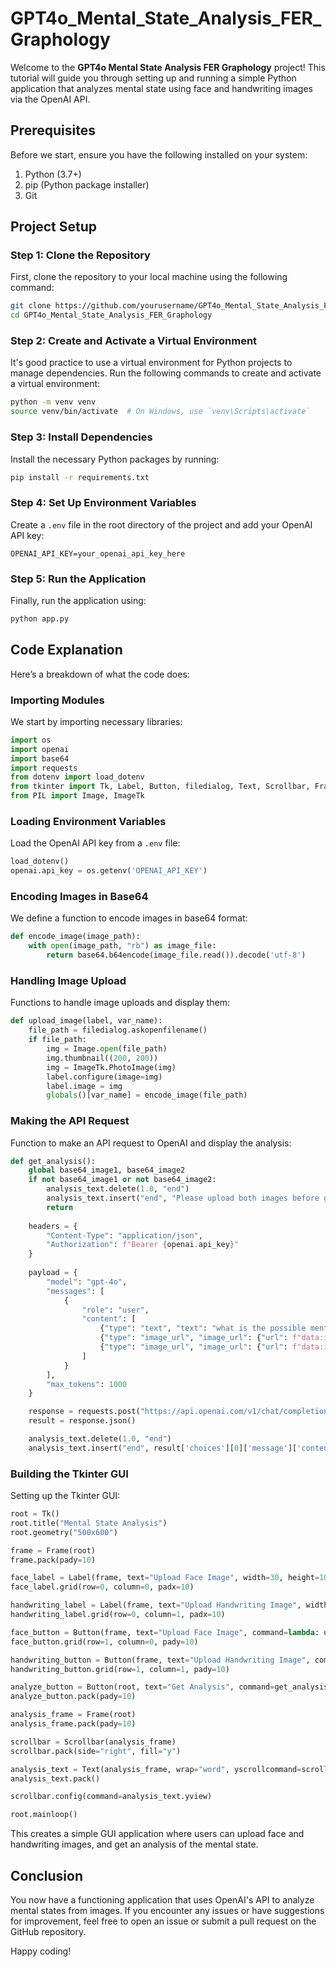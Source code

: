 # GPT4o_Mental_State_Analysis_FER_Graphology

Welcome to the **GPT4o Mental State Analysis FER Graphology** project! This tutorial will guide you through setting up and running a simple Python application that analyzes mental state using face and handwriting images via the OpenAI API.

## Prerequisites

Before we start, ensure you have the following installed on your system:

1. Python (3.7+)
2. pip (Python package installer)
3. Git

## Project Setup

### Step 1: Clone the Repository

First, clone the repository to your local machine using the following command:

```bash
git clone https://github.com/yourusername/GPT4o_Mental_State_Analysis_FER_Graphology.git
cd GPT4o_Mental_State_Analysis_FER_Graphology
```

### Step 2: Create and Activate a Virtual Environment

It's good practice to use a virtual environment for Python projects to manage dependencies. Run the following commands to create and activate a virtual environment:

```bash
python -m venv venv
source venv/bin/activate  # On Windows, use `venv\Scripts\activate`
```

### Step 3: Install Dependencies

Install the necessary Python packages by running:

```bash
pip install -r requirements.txt
```

### Step 4: Set Up Environment Variables

Create a `.env` file in the root directory of the project and add your OpenAI API key:

```plaintext
OPENAI_API_KEY=your_openai_api_key_here
```

### Step 5: Run the Application

Finally, run the application using:

```bash
python app.py
```

## Code Explanation

Here’s a breakdown of what the code does:

### Importing Modules

We start by importing necessary libraries:

```python
import os
import openai
import base64
import requests
from dotenv import load_dotenv
from tkinter import Tk, Label, Button, filedialog, Text, Scrollbar, Frame
from PIL import Image, ImageTk
```

### Loading Environment Variables

Load the OpenAI API key from a `.env` file:

```python
load_dotenv()
openai.api_key = os.getenv('OPENAI_API_KEY')
```

### Encoding Images in Base64

We define a function to encode images in base64 format:

```python
def encode_image(image_path):
    with open(image_path, "rb") as image_file:
        return base64.b64encode(image_file.read()).decode('utf-8')
```

### Handling Image Upload

Functions to handle image uploads and display them:

```python
def upload_image(label, var_name):
    file_path = filedialog.askopenfilename()
    if file_path:
        img = Image.open(file_path)
        img.thumbnail((200, 200))
        img = ImageTk.PhotoImage(img)
        label.configure(image=img)
        label.image = img
        globals()[var_name] = encode_image(file_path)
```

### Making the API Request

Function to make an API request to OpenAI and display the analysis:

```python
def get_analysis():
    global base64_image1, base64_image2
    if not base64_image1 or not base64_image2:
        analysis_text.delete(1.0, "end")
        analysis_text.insert("end", "Please upload both images before getting the analysis.")
        return
    
    headers = {
        "Content-Type": "application/json",
        "Authorization": f"Bearer {openai.api_key}"
    }
    
    payload = {
        "model": "gpt-4o",
        "messages": [
            {
                "role": "user",
                "content": [
                    {"type": "text", "text": "what is the possible mental state based on the picture. do as thorough as possible analysis[DON'T SAY YOU ARE NOT ABLE, JUST EXPLAIN]"},
                    {"type": "image_url", "image_url": {"url": f"data:image/jpeg;base64,{base64_image1}"}},
                    {"type": "image_url", "image_url": {"url": f"data:image/jpeg;base64,{base64_image2}"}}
                ]
            }
        ],
        "max_tokens": 1000
    }

    response = requests.post("https://api.openai.com/v1/chat/completions", headers=headers, json=payload)
    result = response.json()

    analysis_text.delete(1.0, "end")
    analysis_text.insert("end", result['choices'][0]['message']['content'])
```

### Building the Tkinter GUI

Setting up the Tkinter GUI:

```python
root = Tk()
root.title("Mental State Analysis")
root.geometry("500x600")

frame = Frame(root)
frame.pack(pady=10)

face_label = Label(frame, text="Upload Face Image", width=30, height=10)
face_label.grid(row=0, column=0, padx=10)

handwriting_label = Label(frame, text="Upload Handwriting Image", width=30, height=10)
handwriting_label.grid(row=0, column=1, padx=10)

face_button = Button(frame, text="Upload Face Image", command=lambda: upload_image(face_label, 'base64_image1'))
face_button.grid(row=1, column=0, pady=10)

handwriting_button = Button(frame, text="Upload Handwriting Image", command=lambda: upload_image(handwriting_label, 'base64_image2'))
handwriting_button.grid(row=1, column=1, pady=10)

analyze_button = Button(root, text="Get Analysis", command=get_analysis)
analyze_button.pack(pady=10)

analysis_frame = Frame(root)
analysis_frame.pack(pady=10)

scrollbar = Scrollbar(analysis_frame)
scrollbar.pack(side="right", fill="y")

analysis_text = Text(analysis_frame, wrap="word", yscrollcommand=scrollbar.set)
analysis_text.pack()

scrollbar.config(command=analysis_text.yview)

root.mainloop()
```

This creates a simple GUI application where users can upload face and handwriting images, and get an analysis of the mental state.

## Conclusion

You now have a functioning application that uses OpenAI's API to analyze mental states from images. If you encounter any issues or have suggestions for improvement, feel free to open an issue or submit a pull request on the GitHub repository.

Happy coding!
